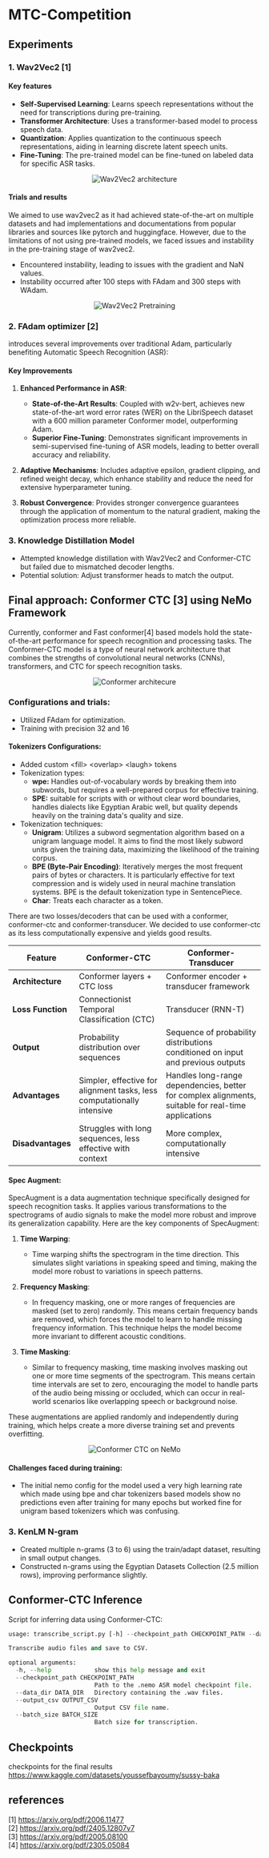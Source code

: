 # MTC-Competition

## Experiments

### 1. Wav2Vec2 [1]
#### Key features
- **Self-Supervised Learning**: Learns speech representations without the need for transcriptions during pre-training.
- **Transformer Architecture**: Uses a transformer-based model to process speech data.
- **Quantization**: Applies quantization to the continuous speech representations, aiding in learning discrete latent speech units.
- **Fine-Tuning**: The pre-trained model can be fine-tuned on labeled data for specific ASR tasks.

<p align="center">
  <img src="https://github.com/OmarIsmailAbdelrahman/MTC-Competiton/assets/81030289/371fae8f-fea0-45b1-ab24-58d33845935f" alt="Wav2Vec2 architecture"/>
</p>

#### Trials and results
We aimed to use wav2vec2 as it had achieved state-of-the-art on multiple datasets 
and had implementations and documentations from popular libraries and sources like pytorch and huggingface.
However, due to the limitations of not using pre-trained models, we faced issues and instability in 
the pre-training stage of wav2vec2.
- Encountered instability, leading to issues with the gradient and NaN values.
- Instability occurred after 100 steps with FAdam and 300 steps with WAdam.

<p align="center">
  <img src="https://github.com/OmarIsmailAbdelrahman/MTC-Competiton/assets/73082049/00660b8d-7726-479c-9102-9d3f7eb3e865" alt="Wav2Vec2 Pretraining"/>
</p>

### 2. FAdam optimizer [2]

introduces several improvements over traditional Adam, particularly benefiting Automatic Speech Recognition (ASR):
#### Key Improvements
1. **Enhanced Performance in ASR**:
    - **State-of-the-Art Results**: Coupled with w2v-bert, achieves new state-of-the-art word error rates (WER) on the LibriSpeech dataset with a 600 million parameter Conformer model, outperforming Adam.
    - **Superior Fine-Tuning**: Demonstrates significant improvements in semi-supervised fine-tuning of ASR models, leading to better overall accuracy and reliability.
2. **Adaptive Mechanisms**: Includes adaptive epsilon, gradient clipping, and refined weight decay, which enhance stability and reduce the need for extensive hyperparameter tuning.

3. **Robust Convergence**: Provides stronger convergence guarantees through the application of momentum to the natural gradient, making the optimization process more reliable.

### 3. Knowledge Distillation Model
- Attempted knowledge distillation with Wav2Vec2 and Conformer-CTC but failed due to mismatched decoder lengths.
- Potential solution: Adjust transformer heads to match the output.

## Final approach: Conformer CTC [3]  using NeMo Framework
Currently, conformer and Fast conformer[4] based models hold the state-of-the-art performance for speech recognition and processing tasks.
The Conformer-CTC model is a type of neural network architecture that combines the strengths of convolutional neural networks (CNNs),
transformers, and CTC for speech recognition tasks.

<p align="center">
  <img src="https://github.com/OmarIsmailAbdelrahman/MTC-Competiton/assets/81030289/455cf6ab-9138-478a-b63a-ff8617909da4" alt="Conformer architecure"/>
</p>

### Configurations and trials:
- Utilized FAdam for optimization.
-  Training with precision 32 and 16
#### Tokenizers Configurations:
  - Added custom \<fill> \<overlap> \<laugh> tokens
  - Tokenization types:
    - **wpe:** Handles out-of-vocabulary words by breaking them into subwords, but requires a well-prepared corpus for effective training.
    - **SPE:** suitable for scripts with or without clear word boundaries, handles dialects like Egyptian Arabic well, 
    but quality depends heavily on the training data's quality and size.
  - Tokenization techniques:
     - **Unigram**: Utilizes a subword segmentation algorithm based on a unigram language model. It aims to find the most likely subword units given the training data, maximizing the likelihood of the training corpus.
     - **BPE (Byte-Pair Encoding)**: Iteratively merges the most frequent pairs of bytes or characters. It is particularly effective for text compression and is widely used in neural machine translation systems. BPE is the default tokenization type in SentencePiece.
     - **Char**: Treats each character as a token.
    

There are two losses/decoders that can be used with a conformer, conformer-ctc and conformer-transducer.
We decided to use conformer-ctc as its less computationally expensive and yields good results.

| Feature             | Conformer-CTC                         | Conformer-Transducer                    |
|---------------------|---------------------------------------|-----------------------------------------|
| **Architecture**    | Conformer layers + CTC loss           | Conformer encoder + transducer framework|
| **Loss Function**   | Connectionist Temporal Classification (CTC) | Transducer (RNN-T)                      |
| **Output**          | Probability distribution over sequences | Sequence of probability distributions conditioned on input and previous outputs |
| **Advantages**      | Simpler, effective for alignment tasks, less computationally intensive | Handles long-range dependencies, better for complex alignments, suitable for real-time applications |
| **Disadvantages**   | Struggles with long sequences, less effective with context | More complex, computationally intensive |

#### Spec Augment:
SpecAugment is a data augmentation technique specifically designed for speech recognition tasks. It applies various transformations to the spectrograms of audio signals to make the model more robust and improve its generalization capability. Here are the key components of SpecAugment:

1. **Time Warping**:
   - Time warping shifts the spectrogram in the time direction. This simulates slight variations in speaking speed and timing, making the model more robust to variations in speech patterns.

2. **Frequency Masking**:
   - In frequency masking, one or more ranges of frequencies are masked (set to zero) randomly. This means certain frequency bands are removed, which forces the model to learn to handle missing frequency information. This technique helps the model become more invariant to different acoustic conditions.

3. **Time Masking**:
   - Similar to frequency masking, time masking involves masking out one or more time segments of the spectrogram. This means certain time intervals are set to zero, encouraging the model to handle parts of the audio being missing or occluded, which can occur in real-world scenarios like overlapping speech or background noise.

These augmentations are applied randomly and independently during training, which helps create a more diverse training set and prevents overfitting.


<p align="center">
  <img src="https://github.com/OmarIsmailAbdelrahman/MTC-Competiton/assets/73082049/2013718c-4a09-49d1-af5e-d3dd6ec0f8bb" alt="Conformer CTC on NeMo"/>
</p>

#### Challenges faced during training:
- The initial nemo config for the model used a very high learning rate which made
using bpe and char tokenizers based models show no predictions even after training for many epochs but worked fine for
unigram based tokenizers which was confusing.


### 3. KenLM N-gram
- Created multiple n-grams (3 to 6) using the train/adapt dataset, resulting in small output changes.
- Constructed n-grams using the Egyptian Datasets Collection (2.5 million rows), improving performance slightly.


## Conformer-CTC Inference

Script for inferring data using Conformer-CTC:

```python
usage: transcribe_script.py [-h] --checkpoint_path CHECKPOINT_PATH --data_dir DATA_DIR [--output_csv OUTPUT_CSV] [--batch_size BATCH_SIZE]

Transcribe audio files and save to CSV.

optional arguments:
  -h, --help            show this help message and exit
  --checkpoint_path CHECKPOINT_PATH
                        Path to the .nemo ASR model checkpoint file.
  --data_dir DATA_DIR   Directory containing the .wav files.
  --output_csv OUTPUT_CSV
                        Output CSV file name.
  --batch_size BATCH_SIZE
                        Batch size for transcription.
```
## Checkpoints
checkpoints for the final results
https://www.kaggle.com/datasets/youssefbayoumy/sussy-baka

## references
[1] https://arxiv.org/pdf/2006.11477 <br>
[2] https://arxiv.org/pdf/2405.12807v7 <br>
[3] https://arxiv.org/pdf/2005.08100 <br>
[4] https://arxiv.org/pdf/2305.05084 <br>